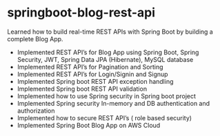 # springboot-blog-rest-api
Learned how to build real-time REST APIs with Spring Boot by building a complete Blog App.

- Implemented REST API’s for Blog App using Spring Boot, Spring Security, JWT, Spring Data JPA (Hibernate), MySQL database
-  Implemented  REST API’s for Pagination and Sorting
-  Implemented REST API’s for Login/Signin and Signup
-  Implemented Spring boot REST API exception handling 
-  Implemented Spring boot REST API validation
-  Implemented how to use Spring security in Spring boot project
-  Implemented Spring security In-memory and DB authentication and authorization
-  Implemented how to secure REST API’s ( role based security)
-  Implemented Spring Boot Blog App on AWS Cloud
